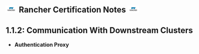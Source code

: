 ## <img src="images/rancher.png" width="30px"> Rancher Certification Notes <img src="images/rancher.png" width="30px">

## 1.1.2: Communication With Downstream Clusters

- **Authentication Proxy**